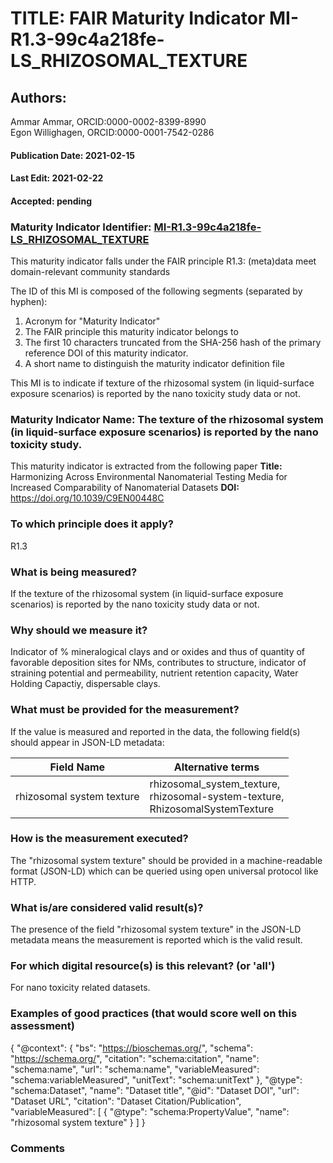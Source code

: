 # TITLE: FAIR Maturity Indicator MI-R1.3-99c4a218fe-LS_RHIZOSOMAL_TEXTURE

## Authors: 
Ammar Ammar, ORCID:0000-0002-8399-8990<br>Egon Willighagen, ORCID:0000-0001-7542-0286

#### Publication Date: 2021-02-15
#### Last Edit: 2021-02-22
#### Accepted: pending

### Maturity Indicator Identifier: [MI-R1.3-99c4a218fe-LS_RHIZOSOMAL_TEXTURE](https://w3id.org/fair/maturity_indicator/terms/Gen2/MI-R1.3-99c4a218fe-LS_RHIZOSOMAL_TEXTURE)

This maturity indicator falls under the FAIR principle R1.3:
(meta)data meet domain-relevant community standards

The ID of this MI is composed of the following segments (separated by hyphen):
1. Acronym for "Maturity Indicator"
1. The FAIR principle this maturity indicator belongs to
1. The first 10 characters truncated from the SHA-256 hash of the primary reference DOI of this maturity indicator.
1. A short name to distinguish the maturity indicator definition file

This MI is to indicate if texture of the rhizosomal system (in liquid-surface exposure scenarios) is reported by the nano toxicity study data or not.

### Maturity Indicator Name:  The texture of the rhizosomal system (in liquid-surface exposure scenarios) is reported by the nano toxicity study.

This maturity indicator is extracted from the following paper 
**Title:** Harmonizing Across Environmental Nanomaterial Testing Media for Increased Comparability of Nanomaterial Datasets
**DOI:** https://doi.org/10.1039/C9EN00448C

### To which principle does it apply?  
R1.3

### What is being measured?
If the texture of the rhizosomal system (in liquid-surface exposure scenarios) is reported by the nano toxicity study data or not.

### Why should we measure it?
Indicator of % mineralogical clays and or oxides and thus of quantity of favorable deposition sites for NMs, contributes to structure, 
indicator of straining potential and permeability, nutrient retention capacity, Water Holding Capactiy, dispersable clays.

### What must be provided for the measurement?
If the value is measured and reported in the data, the following field(s) should appear in JSON-LD metadata: 

| Field Name                | Alternative terms                                                                   |
| ------------------------- | ----------------------------------------------------------------------------------- |
| rhizosomal system texture | rhizosomal_system_texture,<br>rhizosomal-system-texture,<br>RhizosomalSystemTexture |

### How is the measurement executed?
The "rhizosomal system texture" should be provided in a machine-readable format (JSON-LD) which can be queried using open universal protocol like HTTP.

### What is/are considered valid result(s)?
The presence of the field "rhizosomal system texture" in the JSON-LD metadata means the measurement is reported which is the valid result.

### For which digital resource(s) is this relevant? (or 'all')
For nano toxicity related datasets.  

### Examples of good practices (that would score well on this assessment)

 {
 	"@context": {
 		"bs": "https://bioschemas.org/",
 		"schema": "https://schema.org/",
 		"citation": "schema:citation",
 		"name": "schema:name",
 		"url": "schema:name",
 		"variableMeasured": "schema:variableMeasured",
 		"unitText": "schema:unitText"
 	},
 	"@type": "schema:Dataset",
 	"name": "Dataset title",
 	"@id": "Dataset DOI",
 	"url": "Dataset URL",
 	"citation": "Dataset Citation/Publication",
 	"variableMeasured": [
 		{
 			"@type": "schema:PropertyValue",
 			"name": "rhizosomal system texture"
 		}
 	]
 }

### Comments

